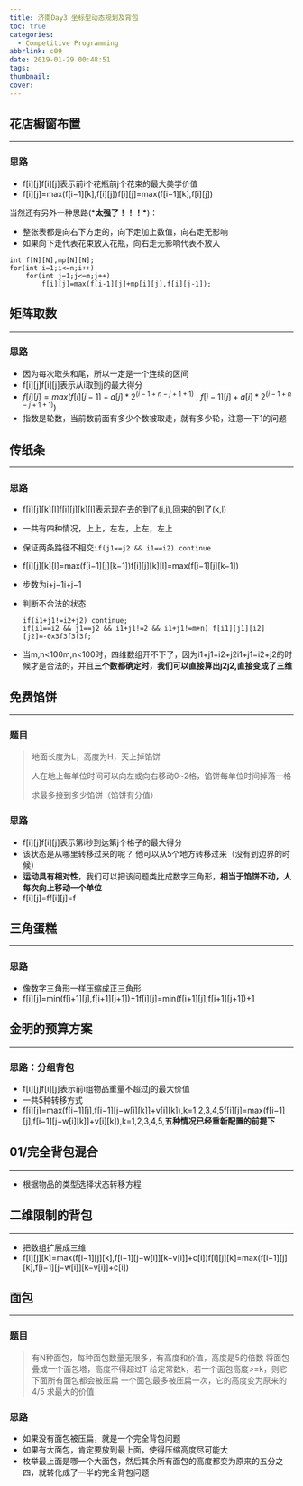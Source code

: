 ```yaml
---
title: 济南Day3 坐标型动态规划及背包
toc: true
categories:
  - Competitive Programming
abbrlink: c09
date: 2019-01-29 00:48:51
tags:
thumbnail:
cover:
---
```


## 花店橱窗布置

------

### 思路

- f[i][j]f[i][j]表示前i个花瓶前j个花束的最大美学价值
- f[i][j]=max(f[i−1][k],f[i][j])f[i][j]=max(f[i−1][k],f[i][j])

当然还有另外一种思路(***太强了！！！\***)：

- 整张表都是向右下方走的，向下走加上数值，向右走无影响
- 如果向下走代表花束放入花瓶，向右走无影响代表不放入

```
int f[N][N],mp[N][N];
for(int i=1;i<=n;i++)
	for(int j=1;j<=m;j++)
        f[i][j]=max(f[i-1][j]+mp[i][j],f[i][j-1]);
```

## 矩阵取数

------

### 思路

- 因为每次取头和尾，所以一定是一个连续的区间
- f[i][j]f[i][j]表示从i取到j的最大得分
- $f[i][j]=max(f[i][j-1]+a[j]*2^(i-1+n-j+1+1) \ , \ f[i-1][j]+a[i]*2^(i-1+n-j+1+1))$
- 指数是轮数，当前数前面有多少个数被取走，就有多少轮，注意一下1的问题



## 传纸条

------

### 思路

- f[i][j][k][l]f[i][j][k][l]表示现在去的到了(i,j),回来的到了(k,l)

- 一共有四种情况，上上，左左，上左，左上

- 保证两条路径不相交`if(j1==j2 && i1==i2) continue`

- f[i][j][k][l]=max(f[i−1][j][k−1])f[i][j][k][l]=max(f[i−1][j][k−1])

- 步数为i+j−1i+j−1

- 判断不合法的状态

  ```
  if(i1+j1!=i2+j2) continue;
  if(i1==i2 && j1==j2 && i1+j1!=2 && i1+j1!=m+n) f[i1][j1][i2][j2]=-0x3f3f3f3f;
  ```

- 当m,n<100m,n<100时，四维数组开不下了，因为i1+j1=i2+j2i1+j1=i2+j2的时候才是合法的，并且**三个数都确定时，我们可以直接算出j2j2,直接变成了三维**

## 免费馅饼

------

### 题目

> 地面长度为L，高度为H，天上掉馅饼
>
> 人在地上每单位时间可以向左或向右移动0~2格，馅饼每单位时间掉落一格
>
> 求最多接到多少馅饼（馅饼有分值）

### 思路

- f[i][j]f[i][j]表示第i秒到达第j个格子的最大得分
- 该状态是从哪里转移过来的呢？ 他可以从5个地方转移过来（没有到边界的时候）
- **运动具有相对性**，我们可以把该问题类比成数字三角形，**相当于馅饼不动，人每次向上移动一个单位**
- f[i][j]=ff[i][j]=f

## 三角蛋糕

------

### 思路

- 像数字三角形一样压缩成正三角形
- f[i][j]=min(f[i+1][j],f[i+1][j+1])+1f[i][j]=min(f[i+1][j],f[i+1][j+1])+1

## 金明的预算方案

------

### 思路：分组背包

- f[i][j]f[i][j]表示前i组物品重量不超过j的最大价值
- 一共5种转移方式
- f[i][j]=max(f[i−1][j],f[i−1][j−w[i][k]]+v[i][k]),k=1,2,3,4,5f[i][j]=max(f[i−1][j],f[i−1][j−w[i][k]]+v[i][k]),k=1,2,3,4,5,**五种情况已经重新配置的前提下**

## 01/完全背包混合

------

- 根据物品的类型选择状态转移方程

## 二维限制的背包

------

- 把数组扩展成三维
- f[i][j][k]=max(f[i−1][j][k],f[i−1][j−w[i]][k−v[i]]+c[i])f[i][j][k]=max(f[i−1][j][k],f[i−1][j−w[i]][k−v[i]]+c[i])

## 面包

------

### 题目

> 有N种面包，每种面包数量无限多，有高度和价值，高度是5的倍数
> 将面包叠成一个面包塔，高度不得超过T
> 给定常数k，若一个面包高度>=k，则它下面所有面包都会被压扁
> 一个面包最多被压扁一次，它的高度变为原来的4/5
> 求最大的价值

### 思路

- 如果没有面包被压扁，就是一个完全背包问题
- 如果有大面包，肯定要放到最上面，使得压缩高度尽可能大
- 枚举最上面是哪一个大面包，然后其余所有面包的高度都变为原来的五分之四，就转化成了一半的完全背包问题